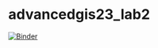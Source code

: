# advancedgis23_lab2

[![Binder](https://mybinder.org/badge_logo.svg)](https://mybinder.org/v2/gh/moritz9/advancedgis23_lab2/HEAD)
